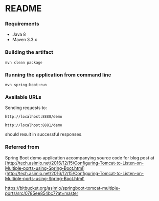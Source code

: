 # README #

### Requirements ###

* Java 8
* Maven 3.3.x

### Building the artifact ###

```
mvn clean package
```

### Running the application from command line ###

```
mvn spring-boot:run
```

### Available URLs

Sending requests to:
```
http://localhost:8880/demo

http://localhost:8881/demo
```
should result in successful responses.

### Referred from 

Spring Boot demo application accompanying source code for blog post at [http://tech.asimio.net/2016/12/15/Configuring-Tomcat-to-Listen-on-Multiple-ports-using-Spring-Boot.html](http://tech.asimio.net/2016/12/15/Configuring-Tomcat-to-Listen-on-Multiple-ports-using-Spring-Boot.html)

https://bitbucket.org/asimio/springboot-tomcat-multiple-ports/src/0785ee854bc7?at=master


